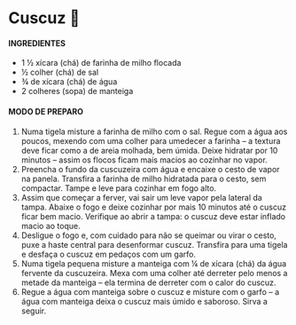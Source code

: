 # Cuscuz  :corn:

#### INGREDIENTES

- 1 ½ xícara (chá) de farinha de milho flocada
- ½ colher (chá) de sal
- ¾ de xícara (chá) de água
- 2 colheres (sopa) de manteiga

#### MODO DE PREPARO

1. Numa tigela misture a farinha de milho com o sal. Regue com a água aos poucos, mexendo com uma colher para umedecer a farinha – a textura deve ficar como a de areia molhada, bem úmida. Deixe hidratar por 10 minutos – assim os flocos ficam mais macios ao cozinhar no vapor.
2. Preencha o fundo da cuscuzeira com água e encaixe o cesto de vapor na panela. Transfira a farinha de milho hidratada para o cesto, sem compactar. Tampe e leve para cozinhar em fogo alto.
3. Assim que começar a ferver, vai sair um leve vapor pela lateral da tampa. Abaixe o fogo e deixe cozinhar por mais 10 minutos até o cuscuz ficar bem macio. Verifique ao abrir a tampa: o cuscuz deve estar inflado macio ao toque.
4. Desligue o fogo e, com cuidado para não se queimar ou virar o cesto, puxe a haste central para desenformar cuscuz. Transfira para uma tigela e desfaça o cuscuz em pedaços com um garfo.
5. Numa tigela pequena misture a manteiga com ¼ de xícara (chá) da água fervente da cuscuzeira. Mexa com uma colher até derreter pelo menos a metade da manteiga – ela termina de derreter com o calor do cuscuz.
6. Regue a água com manteiga sobre o cuscuz e misture com o garfo – a água com manteiga deixa o cuscuz mais úmido e saboroso. Sirva a seguir.